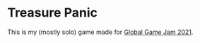 # Treasure Panic

This is my (mostly solo) game made for [Global Game Jam 2021](https://globalgamejam.org/2021/games/treasure-panic-4).
